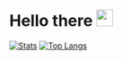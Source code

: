 # Hello there <img src="https://github.com/SpriteOvO/SpriteOvO/blob/master/Resource/Hi.gif" width="30px">

<!--
**SpriteOvO/SpriteOvO** is a ✨ _special_ ✨ repository because its `README.md` (this file) appears on your GitHub profile.

Here are some ideas to get you started:

- 🔭 I’m currently working on ...
- 🌱 I’m currently learning ...
- 👯 I’m looking to collaborate on ...
- 🤔 I’m looking for help with ...
- 💬 Ask me about ...
- 📫 How to reach me: ...
- 😄 Pronouns: ...
- ⚡ Fun fact: ...
-->

[![Stats](https://github-readme-stats.vercel.app/api?username=SpriteOvO&show_icons=true&count_private=true)](https://github.com/SpriteOvO)
[![Top Langs](https://github-readme-stats.vercel.app/api/top-langs/?username=SpriteOvO&layout=compact)](https://github.com/SpriteOvO)
